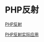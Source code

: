 # PHP反射

[PHP反射](https://flyerboy.github.io/2016/12/25/php_reflection/)

[PHP反射实际应用](https://flyerboy.github.io/2016/12/27/php_reflection_use/)

